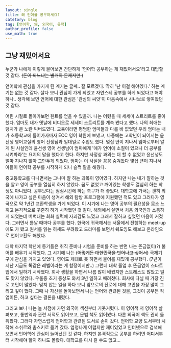 ```yaml
---
layout: single
title: 왜 언어를 공부하세요?
catetory: blog
tag: [언어학, 왜, 외국어, 유학]
author_profile: false
use_math: true
---
```



## 그냥 재밌어서요

누군가 나에게 이렇게 물어보면 간단하게 '언어학 공부하는 게 재밌어서요'라고 대답할 것 같다. ~~(돈이 되느냐는 별개의 문제지만.)~~

언어학에 관심을 가지게 된 계기는 글쎄.. 잘 모르겠다. 딱히 '난 이걸 해야겠다.' 하는 계기는 없는 것 같다. 살다 보니 관심이 가게 되었고 자연스레 공부를 하게 되었다고 해야 하나.. 생각해 보면 언어에 대한 관심은 '관심의 씨앗'이 마음속에서 시나브로 쌓여왔던 것 같다. 

어린 시절로 돌아가보면 힌트를 얻을 수 있을까. 나는 어렸을 때 세세미 스트리트를 좋아했다. 엄마도 내가 옛날에 비디오로 세세미 스트리트를 계속 봤다고 했다. 나의 최애는 덩치가 큰 노란 빅버드였다. 교육이라면 평범한 엄마들과 다를 바 없었던 우리 엄마는 내가 초등학교에 들어가자마자 ECC 영어 학원에 보냈고, 나중에는 고학년이 되어서는 윤선생 영어교실의 영어 선생님과 일대일로 수업도 했다. 몇십 년이 지나서 엄마로부터 알게 된 사실인데 윤선생 영어 선생님이 엄마에게 '애가 언어에 소질이 있으니 더 공부를 시켜봐라'는 요지의 말을 했다고 한다. 하지만 사정상 과외는 더 할 수 없었고 윤선생도 얼마 지나지 않아 그만두게 되었다. 엄마는 이 사실을 꽁꽁 숨겨왔다 몇십 년이 지나서 아들이 언어학 공부를 시작하게 되니 슬쩍 말을 해줬다.

중고등학교를 다니면서는 그나마 잘 하는 과목이 영어였다. 하지만 나는 내가 잘하는 것을 알고 영어 공부를 열심히 하지 않았다. 꿈도 없었고 깨어있는 학생도 열심히 하는 학생도 아니었다. 공부보다는 점심시간에 하는 축구가 더 좋았다. 대학교에 가서는 괜히 외국에 나가고 싶은 마음이 생겨서 해외 탐방 프로그램에 지원했던 적도 있고 그러다가 영국으로 약 1년간 교환학생을 가게 되었다. 이 시기에 나는 영어 공부의 필요성을 몸소 느끼고 본격적으로 꾸준히 하기 시작했던 것 같다. 해외에서 살면서 처음 외국인과 소통하게 되었는데 버벅대는 회화 실력에 자괴감도 느꼈고 그래서 잘하고 싶었던 마음이 커졌다. 그러면서 틈날 때마다 공부를 했다. 한국에 귀국해서는 서울에서 진행하는 meet-up에도 가 봤고 원서를 읽는 허세도 부려봤고 드라마를 보면서 쉐도잉도 해보고 온라인으로 언어교환도 해봤다.

대학 마지막 학년에 동기들은 취직 준비나 시험을 준비를 하는 반면 나는 뜬금없이(?) 불어를 배우기 시작했다. 그 시기에 나는 ~~(어떻게든 대한민국을 벗어나고 싶어서)~~ 국제기구에 관심을 가지고 있었다. 영어도 제대로 못 하면서 불어를 재밌게 공부했다. (7년이 지난 지금도 똑같은 레벨이라는 게 함정이지만..) 그런데 대학 졸업 후 뜬금없이 스타트업에서 일하기 시작했다. 회사 생활을 하면서 나름 많이 배웠지만 스트레스도 많았고 일도 맞지 않았다. 우울증 초기 증상도 와서 3년 일하고 때려쳤다. 회사에 다닐 때 가장 진로 고민이 많았다. 맞지 않는 일을 하다 보니 앞으로의 진로에 대해 고민을 가장 많이 그리고 깊이 했다. 그때 나 자신을 돌아보면서 나는 언어와 관련된 것을, 그것이 공부든 직업이든, 하고 싶다는 결론을 내렸다.

그러고 보니 나는 늘 서점에 가면 외국어 섹션부터 기웃거렸다. 이 영어책 저 영어책 살펴보고, 통번역과 관련 서적도 읽어보고, 문법 책도 읽어봤다. 다른 외국어 책도 괜히 들춰봤다. 그러다 자연스럽게 언어학과 관련된 도서로 손이 갔다. 언어학 교양 도서부터 시작해 소쉬르와 촘스키로 옮겨 갔다. 엄청나게 어렵지만 재미있었고 인터넷으로 검색해 보면서 언어학에 관심이 늘어났던 것 같다. 하지만 본격적으로 공부를 하려면 어디서부터 시작해야 할지 하나도 몰랐다. 대학교를 다시 갈 수도 없고...